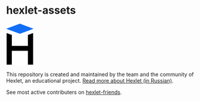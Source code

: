 # hexlet-assets

[![Hexlet Ltd. logo](https://raw.githubusercontent.com/Hexlet/assets/master/images/hexlet_logo.png)](https://ru.hexlet.io/pages/about?utm_source=github&utm_medium=link&utm_campaign=hexlet-assets)

This repository is created and maintained by the team and the community of Hexlet, an educational project. [Read more about Hexlet (in Russian)](https://ru.hexlet.io/pages/about?utm_source=github&utm_medium=link&utm_campaign=hexlet-assets).

See most active contributers on [hexlet-friends](https://friends.hexlet.io/).
